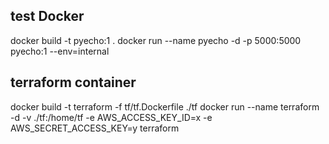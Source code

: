 ## test Docker

docker build -t pyecho:1 .
docker run --name pyecho -d -p 5000:5000 pyecho:1 --env=internal

## terraform container

docker build -t terraform -f tf/tf.Dockerfile ./tf
docker run --name terraform -d -v ./tf:/home/tf -e AWS_ACCESS_KEY_ID=x -e AWS_SECRET_ACCESS_KEY=y terraform
